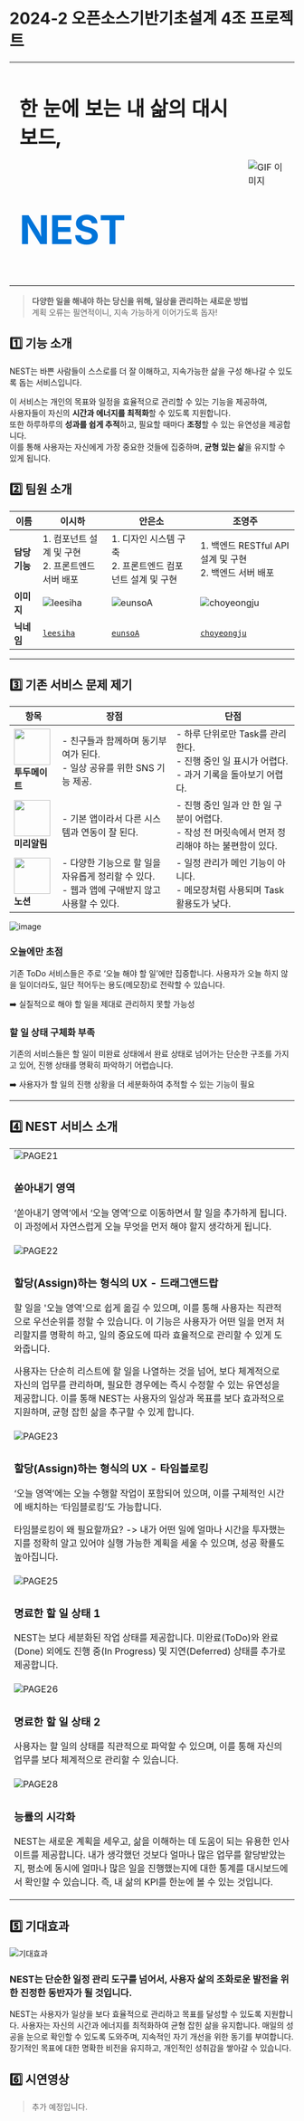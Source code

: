 # 2024-2 오픈소스기반기초설계 4조 프로젝트
<table>
  <tr>
    <td style="vertical-align: middle; font-size: 35px; font-weight: bold;">
      <h4>한 눈에 보는 내 삶의 대시보드,</h4> <h1 style="color: #0074D9;">NEST</h1>
    </td>
    <td>
      <img src="https://github.com/user-attachments/assets/8e088dd3-31bf-48d6-bdd4-85790bfe9eb8" alt="GIF 이미지">
    </td>
  </tr>
</table>

> **다양한 일을 해내야 하는 당신을 위해, 일상을 관리하는 새로운 방법**  
계획 오류는 필연적이니, 지속 가능하게 이어가도록 돕자!

## 1️⃣ 기능 소개
NEST는 바쁜 사람들이 스스로를 더 잘 이해하고, 지속가능한 삶을 구성 해나갈 수 있도록 돕는 서비스입니다.

이 서비스는 개인의 목표와 일정을 효율적으로 관리할 수 있는 기능을 제공하여,  
사용자들이 자신의 **시간과 에너지를 최적화**할 수 있도록 지원합니다.  
또한 하루하루의 **성과를 쉽게 추적**하고, 필요할 때마다 **조정**할 수 있는 유연성을 제공합니다.  
이를 통해 사용자는 자신에게 가장 중요한 것들에 집중하며, **균형 있는 삶**을 유지할 수 있게 됩니다.

## 2️⃣ 팀원 소개

| **이름**        | **이시하**                       | **안은소**                | **조영주**                  |
|-----------------|--------------------------------|--------------------------|----------------------------|
| **담당기능**    | 1. 컴포넌트 설계 및 구현       <br> 2. 프론트엔드 서버 배포 | 1. 디자인 시스템 구축            <br> 2. 프론트엔드 컴포넌트 설계 및 구현    | 1. 백엔드 RESTful API 설계 및 구현         <br> 2. 백엔드 서버 배포     |
| **이미지**      | ![leesiha](https://avatars.githubusercontent.com/u/66323295?v=4)                | ![eunsoA](https://avatars.githubusercontent.com/u/74090200?v=4)         | ![choyeongju](https://avatars.githubusercontent.com/u/128598386?v=4)    |
| **닉네임**      | [`leesiha`](https://github.com/leesiha)                       | [`eunsoA`](https://github.com/eunsoa/)                | [`choyeongju`](https://github.com/choyeongju)           |

---

## 3️⃣ 기존 서비스 문제 제기

| **항목**      | **장점**                                           | **단점**                                                   |
|---------------|---------------------------------------------------|----------------------------------------------------------|
| <img src="https://i.namu.wiki/i/4nQjNFOiAf6WrIzp4uAk7Jzkbx6V82MkTkNPyWq9uwBGjuR9xN4TGbaMRg3akWxTBWqo_Gder6B_JSt0ZXImZg.webp" width="64" height="64"> <br> **투두메이트** | - 친구들과 함께하며 동기부여가 된다.<br>- 일상 공유를 위한 SNS 기능 제공. | - 하루 단위로만 Task를 관리한다.<br>- 진행 중인 일 표시가 어렵다.<br>- 과거 기록을 돌아보기 어렵다. |
| <img src="https://help.apple.com/assets/65DFA91B9E3ABE5AF306648B/65DFA91D9E3ABE5AF3066491/ko_KR/de7022b37872b74f3f3286acec4cc3c4.png" width="64" height="64"> <br> **미리알림**   | - 기본 앱이라서 다른 시스템과 연동이 잘 된다.          | - 진행 중인 일과 안 한 일 구분이 어렵다.<br>- 작성 전 머릿속에서 먼저 정리해야 하는 불편함이 있다. |
| <img src="https://www.venturesquare.net/wp-content/uploads/2020/06/notion.png" width="64" height="64"> <br> **노션**       | - 다양한 기능으로 할 일을 자유롭게 정리할 수 있다.<br>- 웹과 앱에 구애받지 않고 사용할 수 있다. | - 일정 관리가 메인 기능이 아니다.<br>- 메모장처럼 사용되며 Task 활용도가 낮다.               |

![image](https://github.com/user-attachments/assets/767a1d81-69e4-4f04-bec9-f1bc588129f2)

### 오늘에만 초점  

기존 ToDo 서비스들은 주로 ‘오늘 해야 할 일’에만 집중합니다. 사용자가 오늘 하지 않을 일이더라도, 일단 적어두는 용도(메모장)로 전락할 수 있습니다.

➡️ 실질적으로 해야 할 일을 제대로 관리하지 못할 가능성

### 할 일 상태 구체화 부족  

기존의 서비스들은 할 일이 미완료 상태에서 완료 상태로 넘어가는 단순한 구조를 가지고 있어, 진행 상태를 명확히 파악하기 어렵습니다.

➡️  사용자가 할 일의 진행 상황을 더 세분화하여 추적할 수 있는 기능이 필요

---

## 4️⃣ NEST 서비스 소개

<table>
  <tr>
    <td style="width: 100%;">
      <img src="https://github.com/user-attachments/assets/587842c0-7f29-4483-8a9c-ba24bd6a0a36" alt="PAGE21">
    </td>
  </tr>
  <tr>
     <td style="vertical-align: middle; font-size: 16px;">
      <h3>쏟아내기 영역</h3>  
      <p>‘쏟아내기 영역’에서 ‘오늘 영역’으로 이동하면서 할 일을 추가하게 됩니다. 이 과정에서 자연스럽게 오늘 무엇을 먼저 해야 할지 생각하게 됩니다.</p>
    </td>
  </tr>
  
  <tr>
    <td style="width: 100%;">
      <img src="https://github.com/user-attachments/assets/a0f87f09-46e6-40bb-bc13-21b7d01c2a52" alt="PAGE22">
    </td>
  </tr>
  <tr>
    <td style="vertical-align: middle; font-size: 16px;">
      <h3>할당(Assign)하는 형식의 UX - 드래그앤드랍</h3>  
      <p>할 일을 '오늘 영역'으로 쉽게 옮길 수 있으며, 이를 통해 사용자는 직관적으로 우선순위를 정할 수 있습니다. 이 기능은 사용자가 어떤 일을 먼저 처리할지를 명확히 하고, 일의 중요도에 따라 효율적으로 관리할 수 있게 도와줍니다.</p>
      <p>
      사용자는 단순히 리스트에 할 일을 나열하는 것을 넘어, 보다 체계적으로 자신의 업무를 관리하며, 필요한 경우에는 즉시 수정할 수 있는 유연성을 제공합니다. 이를 통해 NEST는 사용자의 일상과 목표를 보다 효과적으로 지원하며, 균형 잡힌 삶을 추구할 수 있게 합니다.</p>
    </td>
  </tr>
  
  <tr>
    <td style="width: 100%;">
      <img src="https://github.com/user-attachments/assets/82e11e85-9898-4bd9-bf37-9267c37da4e9" alt="PAGE23">
    </td>
  </tr>
  <tr>
    <td style="vertical-align: middle; font-size: 16px;">
      <h3>할당(Assign)하는 형식의 UX - 타임블로킹</h3>  
      <p>‘오늘 영역’에는 오늘 수행할 작업이 포함되어 있으며, 이를 구체적인 시간에 배치하는 ‘타임블로킹’도 가능합니다.</p>
      <p>타임블로킹이 왜 필요할까요?
      -> 내가 어떤 일에 얼마나 시간을 투자했는지를 정확히 알고 있어야 실행 가능한 계획을 세울 수 있으며, 성공 확률도 높아집니다.</p>
    </td>
  </tr>
  
  <tr>
    <td style="width: 100%;">
      <img src="https://github.com/user-attachments/assets/42602458-2dbe-49ca-a15d-f622f8cfc9d0" alt="PAGE25">
    </td>
  </tr>
  <tr>
    <td style="vertical-align: middle; font-size: 16px;">
      <h3>명료한 할 일 상태 1</h3>  
      <p>NEST는 보다 세분화된 작업 상태를 제공합니다. 미완료(ToDo)와 완료(Done) 외에도 진행 중(In Progress) 및 지연(Deferred) 상태를 추가로 제공합니다.</p>
    </td>
  </tr>
  
  <tr>
    <td style="width: 100%;">
      <img src="https://github.com/user-attachments/assets/1a6c75b8-f48c-4f14-b76e-94485324357d" alt="PAGE26">
    </td>
  </tr>
  <tr>
    <td style="vertical-align: middle; font-size: 16px;">
      <h3>명료한 할 일 상태 2</h3>  
      <p>사용자는 할 일의 상태를 직관적으로 파악할 수 있으며, 이를 통해 자신의 업무를 보다 체계적으로 관리할 수 있습니다.</p>
    </td>
  </tr>
  
  <tr>
    <td style="width: 100%;">
      <img src="https://github.com/user-attachments/assets/8e707501-ce52-4582-b563-84f70f7874aa" alt="PAGE28">
    </td>
  </tr>
  <tr>
    <td style="vertical-align: middle; font-size: 16px;">
      <h3>능률의 시각화</h3>  
      <p>NEST는 새로운 계획을 세우고, 삶을 이해하는 데 도움이 되는 유용한 인사이트를 제공합니다. 
      내가 생각했던 것보다 얼마나 많은 업무를 할당받았는지, 평소에 동시에 얼마나 많은 일을 진행했는지에 대한 통계를 대시보드에서 확인할 수 있습니다.
      즉, 내 삶의 KPI를 한눈에 볼 수 있는 것입니다.</p>
    </td>
  </tr>  
</table>

## 5️⃣ 기대효과
![기대효과](https://github.com/user-attachments/assets/090e9560-8853-4007-b076-43ed330aa0fb)
### NEST는 단순한 일정 관리 도구를 넘어서, 사용자 삶의 조화로운 발전을 위한 진정한 동반자가 될 것입니다. 
NEST는 사용자가 일상을 보다 효율적으로 관리하고 목표를 달성할 수 있도록 지원합니다. 사용자는 자신의 시간과 에너지를 최적화하여 균형 잡힌 삶을 유지합니다.
매일의 성공을 눈으로 확인할 수 있도록 도와주며, 지속적인 자기 개선을 위한 동기를 부여합니다. 장기적인 목표에 대한 명확한 비전을 유지하고, 개인적인 성취감을 쌓아갈 수 있습니다.

## 6️⃣ 시연영상
> 추가 예정입니다.
